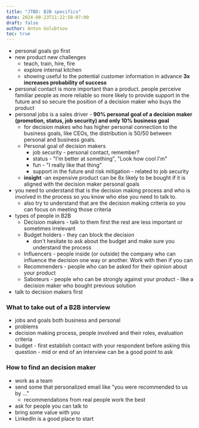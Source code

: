 ```yaml
---
title: "JTBD: B2B specifics"
date: 2024-08-23T11:22:58-07:00
draft: false
author: Anton Golubtsov
toc: true
---
```


-   personal goals go first
-   new product new challenges
    -   teach, train, hire, fire
    -   explore internal kitchen
    -   showing useful to the potential customer information in advance **3x increases probability of success**
-   personal contact is more important than a product. people perceive familiar people as more reliable so more likely to provide support in the future and so secure the position of a decision maker who buys the product
-   personal jobs is a sales driver - **90% personal goal of a decision maker (promotion, status, job security) and only 10% business goal**
    -   for decision makes who has higher personal connection to the business goals, like CEOs, the distribution is 50/50 between personal and business goals.
    -   Personal goal of decision makers
        -   job security - personal contact, remember?
        -   status - "I'm better at something", "Look how cool I'm"
        -   fun - "I really like that thing"
        -   support in the future and risk mitigation - related to job security
    -   **insight** -an expensive product can be 8x likely to be bought if it is aligned with the decision maker personal goals
-   you need to understand that is the decision making process and who is involved in the process so you know who else you need to talk to.
    -   also try to understand that are the decision making criteria so you can focus on meeting those criteria
-   types of people in B2B
    -   Decision makers - talk to them first the rest are less important or sometimes irrelevant
    -   Budget holders - they can block the decision
        -   don't hesitate to ask about the budget and make sure you understand the process
    -   Influencers - people inside (or outside) the company who can influence the decision one way or another. Work with then if you can
    -   Recommenders - people who can be asked for their opinion about your product
    -   Saboteurs - people who can be strongly against your product - like a decision maker who bought previous solution
-   talk to decision makers first

### What to take out of a B2B interview

-   jobs and goals both business and personal
-   problems
-   decision making process, people involved and their roles, evaluation criteria
-   budget - first establish contact with your respondent before asking this question - mid or end of an interview can be a good point to ask

### How to find an decision maker

-   work as a team
-   send some that personalized email like "you were recommended to us by ..."
    -   recommendations from real people work the best
-   ask for people you can talk to
-   bring some value with you
-   LinkedIn is a good place to start
